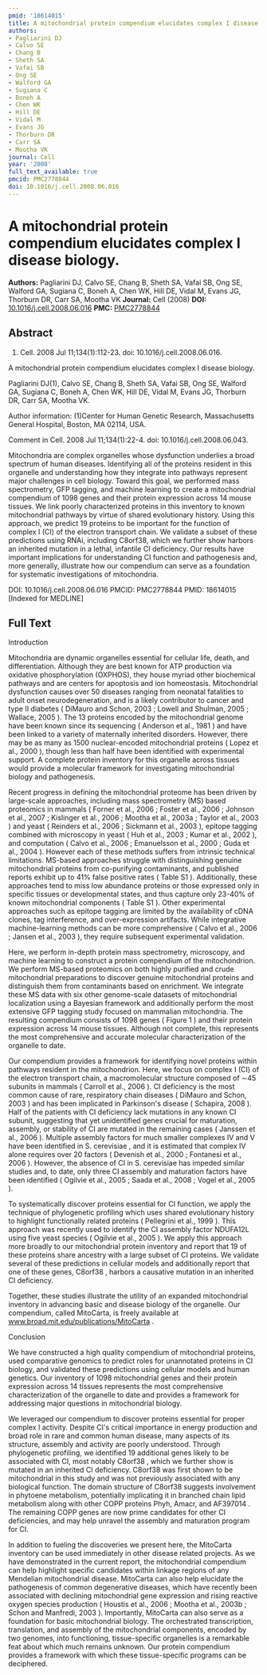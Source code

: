 ```yaml
---
pmid: '18614015'
title: A mitochondrial protein compendium elucidates complex I disease biology.
authors:
- Pagliarini DJ
- Calvo SE
- Chang B
- Sheth SA
- Vafai SB
- Ong SE
- Walford GA
- Sugiana C
- Boneh A
- Chen WK
- Hill DE
- Vidal M
- Evans JG
- Thorburn DR
- Carr SA
- Mootha VK
journal: Cell
year: '2008'
full_text_available: true
pmcid: PMC2778844
doi: 10.1016/j.cell.2008.06.016
---
```


# A mitochondrial protein compendium elucidates complex I disease biology.
**Authors:** Pagliarini DJ, Calvo SE, Chang B, Sheth SA, Vafai SB, Ong SE, Walford GA, Sugiana C, Boneh A, Chen WK, Hill DE, Vidal M, Evans JG, Thorburn DR, Carr SA, Mootha VK
**Journal:** Cell (2008)
**DOI:** [10.1016/j.cell.2008.06.016](https://doi.org/10.1016/j.cell.2008.06.016)
**PMC:** [PMC2778844](https://www.ncbi.nlm.nih.gov/pmc/articles/PMC2778844/)

## Abstract

1. Cell. 2008 Jul 11;134(1):112-23. doi: 10.1016/j.cell.2008.06.016.

A mitochondrial protein compendium elucidates complex I disease biology.

Pagliarini DJ(1), Calvo SE, Chang B, Sheth SA, Vafai SB, Ong SE, Walford GA, 
Sugiana C, Boneh A, Chen WK, Hill DE, Vidal M, Evans JG, Thorburn DR, Carr SA, 
Mootha VK.

Author information:
(1)Center for Human Genetic Research, Massachusetts General Hospital, Boston, MA 
02114, USA.

Comment in
    Cell. 2008 Jul 11;134(1):22-4. doi: 10.1016/j.cell.2008.06.043.

Mitochondria are complex organelles whose dysfunction underlies a broad spectrum 
of human diseases. Identifying all of the proteins resident in this organelle 
and understanding how they integrate into pathways represent major challenges in 
cell biology. Toward this goal, we performed mass spectrometry, GFP tagging, and 
machine learning to create a mitochondrial compendium of 1098 genes and their 
protein expression across 14 mouse tissues. We link poorly characterized 
proteins in this inventory to known mitochondrial pathways by virtue of shared 
evolutionary history. Using this approach, we predict 19 proteins to be 
important for the function of complex I (CI) of the electron transport chain. We 
validate a subset of these predictions using RNAi, including C8orf38, which we 
further show harbors an inherited mutation in a lethal, infantile CI deficiency. 
Our results have important implications for understanding CI function and 
pathogenesis and, more generally, illustrate how our compendium can serve as a 
foundation for systematic investigations of mitochondria.

DOI: 10.1016/j.cell.2008.06.016
PMCID: PMC2778844
PMID: 18614015 [Indexed for MEDLINE]

## Full Text

Introduction

Mitochondria are dynamic organelles essential for cellular life, death, and differentiation. Although they are best known for ATP production via oxidative phosphorylation (OXPHOS), they house myriad other biochemical pathways and are centers for apoptosis and ion homeostasis. Mitochondrial dysfunction causes over 50 diseases ranging from neonatal fatalities to adult onset neurodegeneration, and is a likely contributor to cancer and type II diabetes ( DiMauro and Schon, 2003 ; Lowell and Shulman, 2005 ; Wallace, 2005 ). The 13 proteins encoded by the mitochondrial genome have been known since its sequencing ( Anderson et al., 1981 ) and have been linked to a variety of maternally inherited disorders. However, there may be as many as 1500 nuclear-encoded mitochondrial proteins ( Lopez et al., 2000 ), though less than half have been identified with experimental support. A complete protein inventory for this organelle across tissues would provide a molecular framework for investigating mitochondrial biology and pathogenesis.

Recent progress in defining the mitochondrial proteome has been driven by large-scale approaches, including mass spectrometry (MS) based proteomics in mammals ( Forner et al., 2006 ; Foster et al., 2006 ; Johnson et al., 2007 ; Kislinger et al., 2006 ; Mootha et al., 2003a ; Taylor et al., 2003 ) and yeast ( Reinders et al., 2006 ; Sickmann et al., 2003 ), epitope tagging combined with microscopy in yeast ( Huh et al., 2003 ; Kumar et al., 2002 ), and computation ( Calvo et al., 2006 ; Emanuelsson et al., 2000 ; Guda et al., 2004 ). However each of these methods suffers from intrinsic technical limitations. MS-based approaches struggle with distinguishing genuine mitochondrial proteins from co-purifying contaminants, and published reports exhibit up to 41% false positive rates ( Table S1 ). Additionally, these approaches tend to miss low abundance proteins or those expressed only in specific tissues or developmental states, and thus capture only 23-40% of known mitochondrial components ( Table S1 ). Other experimental approaches such as epitope tagging are limited by the availability of cDNA clones, tag interference, and over-expression artifacts. While integrative machine-learning methods can be more comprehensive ( Calvo et al., 2006 ; Jansen et al., 2003 ), they require subsequent experimental validation.

Here, we perform in-depth protein mass spectrometry, microscopy, and machine learning to construct a protein compendium of the mitochondrion. We perform MS-based proteomics on both highly purified and crude mitochondrial preparations to discover genuine mitochondrial proteins and distinguish them from contaminants based on enrichment. We integrate these MS data with six other genome-scale datasets of mitochondrial localization using a Bayesian framework and additionally perform the most extensive GFP tagging study focused on mammalian mitochondria. The resulting compendium consists of 1098 genes ( Figure 1 ) and their protein expression across 14 mouse tissues. Although not complete, this represents the most comprehensive and accurate molecular characterization of the organelle to date.

Our compendium provides a framework for identifying novel proteins within pathways resident in the mitochondrion. Here, we focus on complex I (CI) of the electron transport chain, a macromolecular structure composed of ∼45 subunits in mammals ( Carroll et al., 2006 ). CI deficiency is the most common cause of rare, respiratory chain diseases ( DiMauro and Schon, 2003 ) and has been implicated in Parkinson's disease ( Schapira, 2008 ). Half of the patients with CI deficiency lack mutations in any known CI subunit, suggesting that yet unidentified genes crucial for maturation, assembly, or stability of CI are mutated in the remaining cases ( Janssen et al., 2006 ). Multiple assembly factors for much smaller complexes IV and V have been identified in S. cerevisiae , and it is estimated that complex IV alone requires over 20 factors ( Devenish et al., 2000 ; Fontanesi et al., 2006 ). However, the absence of CI in S. cerevisiae has impeded similar studies and, to date, only three CI assembly and maturation factors have been identified ( Ogilvie et al., 2005 ; Saada et al., 2008 ; Vogel et al., 2005 ).

To systematically discover proteins essential for CI function, we apply the technique of phylogenetic profiling which uses shared evolutionary history to highlight functionally related proteins ( Pellegrini et al., 1999 ). This approach was recently used to identify the CI assembly factor NDUFA12L using five yeast species ( Ogilvie et al., 2005 ). We apply this approach more broadly to our mitochondrial protein inventory and report that 19 of these proteins share ancestry with a large subset of CI proteins. We validate several of these predictions in cellular models and additionally report that one of these genes, C8orf38 , harbors a causative mutation in an inherited CI deficiency.

Together, these studies illustrate the utility of an expanded mitochondrial inventory in advancing basic and disease biology of the organelle. Our compendium, called MitoCarta, is freely available at www.broad.mit.edu/publications/MitoCarta .

Conclusion

We have constructed a high quality compendium of mitochondrial proteins, used comparative genomics to predict roles for unannotated proteins in CI biology, and validated these predictions using cellular models and human genetics. Our inventory of 1098 mitochondrial genes and their protein expression across 14 tissues represents the most comprehensive characterization of the organelle to date and provides a framework for addressing major questions in mitochondrial biology.

We leveraged our compendium to discover proteins essential for proper complex I activity. Despite CI's critical importance in energy production and broad role in rare and common human disease, many aspects of its structure, assembly and activity are poorly understood. Through phylogenetic profiling, we identified 19 additional genes likely to be associated with CI, most notably C8orf38 , which we further show is mutated in an inherited CI deficiency. C8orf38 was first shown to be mitochondrial in this study and was not previously associated with any biological function. The domain structure of C8orf38 suggests involvement in phytoene metabolism, potentially implicating it in branched chain lipid metabolism along with other COPP proteins Phyh, Amacr, and AF397014 . The remaining COPP genes are now prime candidates for other CI deficiencies, and may help unravel the assembly and maturation program for CI.

In addition to fueling the discoveries we present here, the MitoCarta inventory can be used immediately in other disease related projects. As we have demonstrated in the current report, the mitochondrial compendium can help highlight specific candidates within linkage regions of any Mendelian mitochondrial disease. MitoCarta can also help elucidate the pathogenesis of common degenerative diseases, which have recently been associated with declining mitochondrial gene expression and rising reactive oxygen species production ( Houstis et al., 2006 ; Mootha et al., 2003b ; Schon and Manfredi, 2003 ). Importantly, MitoCarta can also serve as a foundation for basic mitochondrial biology. The orchestrated transcription, translation, and assembly of the mitochondrial components, encoded by two genomes, into functioning, tissue-specific organelles is a remarkable feat about which much remains unknown. Our protein compendium provides a framework with which these tissue-specific programs can be deciphered.
